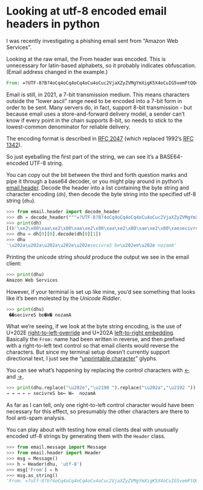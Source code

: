 # Looking at utf-8 encoded email headers in python

I was recently investigating a phishing email sent from "Amazon Web Services".

Looking at the raw email, the From header was encoded. This is unnecessary for latin-based alphabets, so it probably indicates obfuscation. (Email address changed in the example.)

```email
From: =?UTF-8?B?4oCq4oCq4oCq4oCu4oCuc2VjaXZyZVMgYmXigK5X4oCuIG5vemFtQQ==?= <fake@example.invalid>
```

Email is still, in 2021, a 7-bit transmission medium. This means characters outside the "lower ascii" range need to be encoded into a 7-bit form in order to be sent. Many servers do, in fact, support 8-bit transmission - but because email uses a store-and-forward delivery model, a sender can’t know if every point in the chain supports 8-bit, so needs to stick to the lowest-common denominator for reliable delivery.

The encoding format is described in [RFC 2047](https://datatracker.ietf.org/doc/html/rfc2047) (which replaced 1992’s  [RFC 1342](https://datatracker.ietf.org/doc/html/rfc1342)).

So just eyeballing the first part of the string, we can see it’s a BASE64-encoded UTF-8 string.

You can copy out the bit between the third and forth question marks and pipe it through a base64 decoder, or you might play around in python’s [email.header](https://docs.python.org/3/library/email.header.html). Decode the header into a list containing the byte string and character encoding (`dh`), then decode the byte string into the specified utf-8 string (`dhu`).

```python
>>> from email.header import decode_header
>>> dh = decode_header("""=?UTF-8?B?4oCq4oCq4oCq4oCu4oCuc2VjaXZyZVMgYmXigK5X4oCuIG5vemFtQQ==?=""")
>>> print(dh)
[(b'\xe2\x80\xaa\xe2\x80\xaa\xe2\x80\xaa\xe2\x80\xae\xe2\x80\xaesecivreS be\xe2\x80\xaeW\xe2\x80\xae nozamA', 'utf-8')]
>>> dhu = dh[0][0].decode(dh[0][1])
>>> dhu
'\u202a\u202a\u202a\u202e\u202esecivreS be\u202eW\u202e nozamA'
```

Printing the unicode string *should* produce the output we see in the email client:

```python
>>> print(dhu)
Amazon Web Services
```

However, if your terminal is set up like mine, you’d see something that looks like it’s been molested by the *Unicode Riddler*.

```python
>>> print(dhu)
 ��secivreS be�W� nozamA
```

What we’re seeing, if we look at the byte string encoding, is the use of U+202E [right-to-left-override](https://www.unicodepedia.com/unicode/general-punctuation/202e/right-to-left-override/) and U+202A [left-to-right embedding](https://www.unicodepedia.com/unicode/general-punctuation/202a/left-to-right-embedding/). Basically the `From:` name had been written in reverse, and then prefixed with a right-to-left text control so that email clients would reverse the characters. But since my terminal setup doesn’t currently support directional text, I just see the “[unprintable character](https://en.wikipedia.org/wiki/Specials_\(Unicode_block\)#Replacement_character)” glyphs.

You can see what’s happening by replacing the control characters with [←](https://www.unicodepedia.com/unicode/arrows/2190/leftwards-arrow/)  and [→](https://www.unicodepedia.com/unicode/arrows/2192/rightwards-arrow/).

```python
>>> print(dhu.replace("\u202e","\u2190 ").replace("\u202a","\u2192 "))
→ → → ← ← secivreS be← W←  nozamA
```

As far as I can tell, only one right-to-left control character would have been necessary for this effect, so presumably the other characters are there to fool anti-spam analysis.

You can play about with testing how email clients deal with unusually encoded utf-8 strings by generating them with the `Header` class.

```python
>>> from email.message import Message
>>> from email.header import Header
>>> msg = Message()
>>> h = Header(dhu, 'utf-8')
>>> msg['From'] = h
>>> msg.as_string()
'From: =?utf-8?b?4oCq4oCq4oCq4oCu4oCuc2VjaXZyZVMgYmXigK5X4oCuIG5vemFtQQ==?=\n\n'
```
